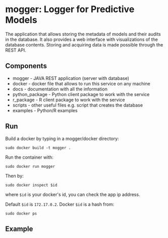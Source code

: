 # mogger: Logger for Predictive Models

The application that allows storing the metadata of models and their audits in the database.
It also provides a web interface with visualizations of the database contents.
Storing and acquiring data is made possible through the REST API. 

## Components

- mogger - JAVA REST application (server with database)
- docker - docker file that allows to run this service on any machine
- docs - documentation with all the information
- python_package - Python client package to work with the service
- r_package - R client package to work with the service
- scripts - other useful files e.g. script that creates the database
- examples - Python/R examples

## Run 

Build a docker by typing in a mogger/docker directory:

```{bash}
sudo docker build -t mogger .
```

Run the container with:

```{bash}
sudo docker run mogger
```

Then by:

```{bash}
sudo docker inspect $id
```

where `$id` is your docker's id, you can check the app ip address.

Default `$id` is `172.17.0.2`. Docker `$id` is a hash from:

```{bash}
sudo docker ps
```

## Example
